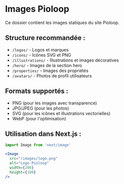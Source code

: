 # Images Pioloop

Ce dossier contient les images statiques du site Pioloop.

## Structure recommandée :

- `/logos/` - Logos et marques
- `/icons/` - Icônes SVG et PNG
- `/illustrations/` - Illustrations et images décoratives
- `/hero/` - Images de la section hero
- `/properties/` - Images des propriétés
- `/avatars/` - Photos de profil utilisateurs

## Formats supportés :
- PNG (pour les images avec transparence)
- JPG/JPEG (pour les photos)
- SVG (pour les icônes et illustrations vectorielles)
- WebP (pour l'optimisation)

## Utilisation dans Next.js :
```jsx
import Image from 'next/image'

<Image 
  src="/images/logo.png" 
  alt="Logo Pioloop" 
  width={200} 
  height={100} 
/>
``` 